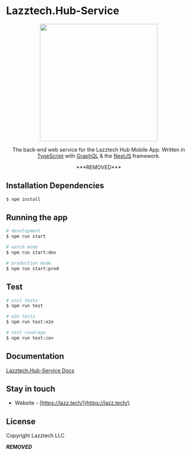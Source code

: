# Lazztech.Hub-Service


<p align="center">
  <a href="https://lazz.tech/software/" target="blank"><img src="https://lazz.tech/images/lazztech_icon.png" width="320"/></a>
</p>
  
  <p align="center">The back-end web service for the Lazztech Hub Mobile App. Written in <a href="https://www.typescriptlang.org/" target="blank">TypeScript</a> with <a href="https://graphql.org/" target="blank">GraphQL</a> & the <a href="https://nestjs.com/" target="blank">NestJS</a> framework.</p>
    <p align="center">
***REMOVED***
</p>

<!-- ## Description

[Lazztech.Hub-Service](https://github.com/nestjs/nest) -->

## Installation Dependencies

```bash
$ npm install
```

## Running the app

```bash
# development
$ npm run start

# watch mode
$ npm run start:dev

# production mode
$ npm run start:prod
```

## Test

```bash
# unit tests
$ npm run test

# e2e tests
$ npm run test:e2e

# test coverage
$ npm run test:cov
```

## Documentation
[Lazztech.Hub-Service Docs](https://lazztech-hub-service.netlify.app/)

<!-- ## Support

Nest is an MIT-licensed open source project. It can grow thanks to the sponsors and support by the amazing backers. If you'd like to join them, please [read more here](https://docs.nestjs.com/support). -->

## Stay in touch

- Website - [https://lazz.tech/](https://lazz.tech/)

## License
Copyright Lazztech LLC

***REMOVED***
